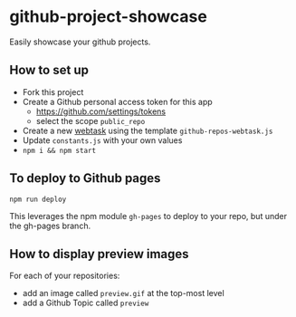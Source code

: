 # github-project-showcase

Easily showcase your github projects.

## How to set up

- Fork this project
- Create a Github personal access token for this app
  - https://github.com/settings/tokens
  - select the scope `public_repo`
- Create a new [webtask](https://webtask.io/make) using the template `github-repos-webtask.js`
- Update `constants.js` with your own values
- `npm i && npm start`

## To deploy to Github pages

`npm run deploy`

This leverages the npm module `gh-pages` to deploy to your repo, but under the gh-pages branch.

## How to display preview images

For each of your repositories:

- add an image called `preview.gif` at the top-most level
- add a Github Topic called `preview`
